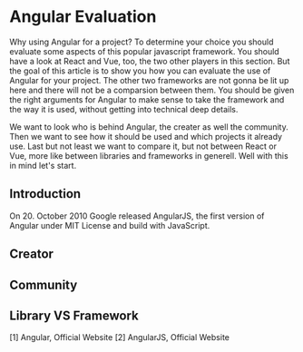 # Angular Evaluation

Why using Angular for a project? To determine your choice you should evaluate some aspects of this popular javascript framework. You should have a look at React and Vue, too, the two other players in this section. But the goal of this article is to show you how you can evaluate the use of Angular for your project. The other two frameworks are not gonna be lit up here and there will not be a comparsion between them. You should be given the right arguments for Angular to make sense to take the framework and the way it is used, without getting into technical deep details.

We want to look who is behind Angular, the creater as well the community. Then we want to see how it should be used and which projects it already use. Last but not least we want to compare it, but not between React or Vue, more like between libraries and frameworks in generell. Well with this in mind let's start.


## Introduction

On 20. October 2010 Google released AngularJS, the first version of Angular under MIT License and build with JavaScript. 



## Creator
## Community
## Library VS Framework



[1] Angular, Official Website
[2] AngularJS, Official Website
